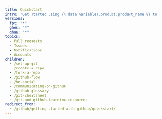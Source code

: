 ```yaml
---
title: Quickstart
intro: "Get started using {% data variables.product.product_name %} to manage Git repositories and collaborate with others."
versions:
  fpt: "*"
  ghes: "*"
  ghae: "*"
topics:
  - Pull requests
  - Issues
  - Notifications
  - Accounts
children:
  - /set-up-git
  - /create-a-repo
  - /fork-a-repo
  - /github-flow
  - /be-social
  - /communicating-on-github
  - /github-glossary
  - /git-cheatsheet
  - /git-and-github-learning-resources
redirect_from:
  - /github/getting-started-with-github/quickstart/
---
```

